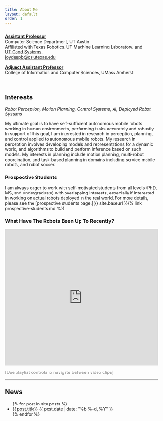 ```yaml
---
title: About Me
layout: default
order: 1
---
```



<div class="row">
<div class="three columns"> <img alt="" src="assets/joydeepb.jpg" /></div>
<div class="eight columns">
  <p><b><u>Assistant Professor</u></b><br />
    Computer Science Department, UT Austin <br />
    Affiliated with <a href="https://robotics.utexas.edu/">Texas Robotics</a>, 
    <a href="https://ml.utexas.edu/">UT Machine Learning Laboratory</a>, and <br />
    <a href="https://bridgingbarriers.utexas.edu/good-systems/">UT Good Systems</a>.<br />
    <a href="mailto:joydeepb@cs.utexas.edu">joydeepb@cs.utexas.edu</a><br />
    <br />
    <b><u>Adjunct Assistant Professor</u></b><br />
    College of Information and Computer Sciences, UMass Amherst
    </p>
</div>
</div>

<br />

## Interests
_Robot Perception, Motion Planning, Control Systems, AI, Deployed Robot Systems_

My ultimate goal is to have self-sufficient autonomous mobile robots working in
human environments, performing tasks accurately and robustly. In support of this
goal, I am interested in research in perception, planning, and control applied
to autonomous mobile robots. My research in perception involves developing
models and representations for a dynamic world, and algorithms to build and
perform inference based on such models. My interests in planning include motion
planning, multi-robot coordination, and task-based planning in domains including
service mobile robots, and robot soccer.

### Prospective Students

I am always eager to work with self-motivated students from all levels (PhD, MS,
and undergraduate) with overlapping interests, especially if interested in
working on actual robots deployed in the real world. For more details, please see the
[prospective students page.]({{ site.baseurl }}{% link prospective-students.md %})

### What Have The Robots Been Up To Recently?

<iframe style="width:100%; height:450px;" src="https://www.youtube.com/embed/?listType=playlist&list=PLb0H9V2Anq0LhcnEjzKfROac-TPb-YvOx&modestbranding=1" frameborder="0" allow="accelerometer; autoplay; encrypted-media; gyroscope; picture-in-picture" allowfullscreen>
</iframe>

<p style="color:#808080;">
 [Use playlist controls to navigate between video clips]
</p>



---

## News

<ul class="myposts">
{% for post in site.posts %}
    <li><a href="{{ post.url }}">{{ post.title}}</a>
    <span class="postDate">{{ post.date | date: "%b %-d, %Y" }}</span>
    </li>
{% endfor %}
</ul>
